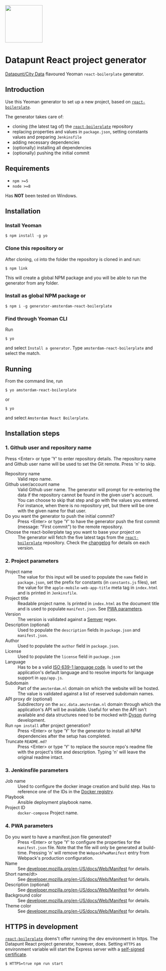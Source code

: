 <img src="https://avatars3.githubusercontent.com/u/14022058?s=200&amp;v=4" height="120" alt="" />

# Datapunt React project generator

<a href="https://www.amsterdam.nl/bestuur-organisatie/organisatie/dienstverlening/basisinformatie/basisinformatie/overbasisinformatie/distributie/city-data/">Datapunt/City Data</a> flavoured Yeoman `react-boilerplate` generator.

## Introduction

Use this Yeoman generator to set up a new project, based on <a href="https://github.com/react-boilerplate/react-boilerplate">`react-boilerplate`</a>.

The generator takes care of:
- cloning (the latest tag of) the <a href="https://github.com/react-boilerplate/react-boilerplate">`react-boilerplate`</a> repository
- replacing properties and values in `package.json`, setting constants values and preparing `Jenkinsfile`
- adding necessary dependencies
- (optionally) installing all dependencies
- (optionally) pushing the initial commit

## Requirements

 - `npm >=5`
 - `node >=8`

Has **NOT** been tested on Windows.

## Installation

### Install Yeoman

```
$ npm install -g yo
```

### Clone this repository or

After cloning, `cd` into the folder the repository is cloned in and run:

```
$ npm link
```

This will create a global NPM package and you will be able to run the generator from any folder.

### Install as global NPM package or

```
$ npm i -g generator-amsterdam-react-boilerplate
```

### Find through Yeoman CLI

Run

```
$ yo
```

and select `Install a generator`. Type `amsterdam-react-boilerplate` and select the match.

## Running

From the command line, run

```
$ yo amsterdam-react-boilerplate
```

or

```
$ yo
```

and select `Amsterdam React Boilerplate`.

## Installation steps

### 1. Github user and repository name

Press &lt;Enter&gt; or type 'Y' to enter repository details. The repository name and Github user name will be used to set the Git remote.
Press 'n' to skip.

<dl>
  <dt>Repository name</dt>
  <dd>Valid repo name.</dd>

  <dt>Github user/account name</dt>
  <dd>
    Valid Github user name. The generator will prompt for re-entering the data if the repository cannot be found in the given user's account. You can choose to skip that step and go with the values you entered. For instance, when there is no repository yet, but there will be one with the given name for that user.
  </dd>

  <dt>Do you want the generator to push the initial commit?</dt>
  <dd>Press &lt;Enter&gt; or type 'Y' to have the generator push the first commit (message: "First commit") to the remote repository.</dd>

  <dt>Choose the react-boilerplate tag you want to base your project on</dt>
  <dd>The generator will fetch the five latest tags from the <a href="https://github.com/react-boilerplate/react-boilerplate"><code>react-boilerplate</code></a> repository. Check the <a href="https://github.com/react-boilerplate/react-boilerplate/blob/master/Changelog.md">changelog</a> for details on each version.</dd>
</dl>

### 2. Project parameters

<dl>
  <dt>Project name</dt>
  <dd>The value for this input will be used to populate the <code>name</code> field in <code>package.json</code>, set the prefix for constants (in <code>constants.js</code> files), set the value for the <code>apple-mobile-web-app-title</code> meta tag in <code>index.html</code> and is printed in <code>Jenkinsfile</code>.</dd>

  <dt>Project title</dt>
  <dd>Readable project name. Is printed in <code>index.html</code> as the document title and is used to populate <code>manifest.json</code>. See <a href="#PWA parameters">PWA parameters</a>.</dd>

  <dt>Version</dt>
  <dd>The version is validated against a <a href="https://semver.org/">Semver</a> regex.</dd>

  <dt>Description (optional)</dt>
  <dd>Used to populate the <code>description</code> fields in <code>package.json</code> and <code>manifest.json</code>.</dd>

  <dt>Author</dt>
  <dd>Used to populate the <code>author</code> field in <code>package.json</code>.</dd>

  <dt>License</dt>
  <dd>Used to populate the <code>license</code> field in <code>package.json</code></dd>

  <dt>Language</dt>
  <dd>Has to be a valid <a href="https://en.wikipedia.org/wiki/List_of_ISO_639-1_codes">ISO 639-1 language code</a>. Is used to set the application's default language and to resolve imports for language support in <code>app/app.js</code>.</dd>

  <dt>Subdomain</dt>
  <dd>Part of the <code>amsterdam.nl</code> domain on which the website will be hosted. The value is validated against a list of reserved subdomain names.</dd>

  <dt>API proxy dir (optional)</dt>
  <dd>Subdirectory on the <code>acc.data.amsterdam.nl</code> domain through which the application's API will be available. Useful for when the API isn't available and data structures need to be mocked with <a href="https://github.com/webpro/dyson">Dyson</a> during development.</dd>

  <dt>Run <code>npm install</code> after project generation?</dt>
  <dd>Press &lt;Enter&gt; or type 'Y' for the generator to install all NPM dependencies after the setup has completed.</dd>

  <dt>Truncate <code>README.md?</code></dt>
  <dd>Press &lt;Enter&gt; or type 'Y' to replace the source repo's readme file with the project's title and description. Typing 'n' will leave the original readme intact.</dd>
</dl>

### 3. Jenkinsfile parameters

<dl>
  <dt>Job name</dt>
  <dd>Used to configure the docker image creation and build step. Has to reference one of the IDs in the <a href="https://build.app.amsterdam.nl/repositories/">Docker registry</a>.</dd>

  <dt>Playbook</dt>
  <dd>Ansible deployment playbook name.</dd>

  <dt>Project ID</dt>
  <dd><code>docker-compose</code> Project name.</dd>
</dl>

### 4. PWA parameters

<dl>
  <dt>Do you want to have a manifest.json file generated?</dt>
  <dd>Press &lt;Enter&gt; or type 'Y' to configure the properties for the <code>manifest.json</code> file. Note that the file will only be generated at build-time.
  Pressing 'n' will remove the <code>WebpackPwaManifest</code> entry from Webpack's production configuration.</dd>

  <dt>Name</dt>
  <dd>See <a href="https://developer.mozilla.org/en-US/docs/Web/Manifest#name">developer.mozilla.org/en-US/docs/Web/Manifest</a> for details.</dd>

  <dt>Short name/dt>
  <dd>See <a href="https://developer.mozilla.org/en-US/docs/Web/Manifest#short_name">developer.mozilla.org/en-US/docs/Web/Manifest</a> for details.</dd>

  <dt>Description (optional)</dt>
  <dd>See <a href="https://developer.mozilla.org/en-US/docs/Web/Manifest#description">developer.mozilla.org/en-US/docs/Web/Manifest</a> for details.</dd>

  <dt>Background color</dt>
  <dd>See <a href="https://developer.mozilla.org/en-US/docs/Web/Manifest#background_color">developer.mozilla.org/en-US/docs/Web/Manifest</a> for details.</dd>

  <dt>Theme color</dt>
  <dd>See <a href="https://developer.mozilla.org/en-US/docs/Web/Manifest#theme_color">developer.mozilla.org/en-US/docs/Web/Manifest</a> for details.</dd>
</dl>

## HTTPS in development

<a href="https://github.com/react-boilerplate/react-boilerplate">`react-boilerplate`</a> doens't offer running the dev environment in https. The Datapunt React project generator, however, does. Setting `HTTPS` as environment variable will start the Express server with a [self-signed certificate](app/templates/server/cert).

```
$ HTTPS=true npm run start
```
